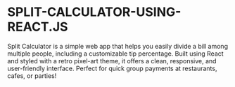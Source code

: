 # SPLIT-CALCULATOR-USING-REACT.JS
Split Calculator is a simple web app that helps you easily divide a bill among multiple people, including a customizable tip percentage. Built using React and styled with a retro pixel-art theme, it offers a clean, responsive, and user-friendly interface. Perfect for quick group payments at restaurants, cafes, or parties!

